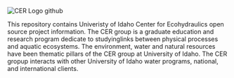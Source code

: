 ![CER Logo github](https://github.com/Rob-Green6/Rob-Green6/assets/141792831/540bade6-7a04-4fc3-b00f-f1a85dde4db0)

This repository contains Univeristy of Idaho Center for Ecohydraulics open source project information.  The CER group is a graduate education and research program dedicate to studyinglinks between physical processes and aquatic ecosystems.  The environment, water and natural resources have been thematic pillars of the CER group at University of Idaho.  The CER gropup interacts with other University of Idaho water programs, national, and international clients.
<!--
**Rob-Green6/Rob-Green6** is a ✨ _special_ ✨ repository because its `README.md` (this file) appears on your GitHub profile.

Here are some ideas to get you started:

- 🔭 I’m currently working on ...
- 🌱 I’m currently learning ...
- 👯 I’m looking to collaborate on ...
- 🤔 I’m looking for help with ...
- 💬 Ask me about ...
- 📫 How to reach me: ...
- 😄 Pronouns: ...
- ⚡ Fun fact: ...
-->

